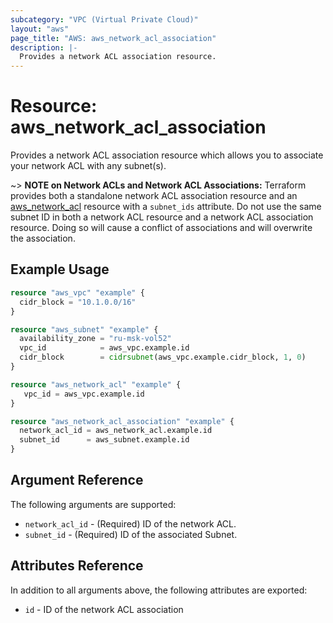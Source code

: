 ```yaml
---
subcategory: "VPC (Virtual Private Cloud)"
layout: "aws"
page_title: "AWS: aws_network_acl_association"
description: |-
  Provides a network ACL association resource.
---
```


# Resource: aws_network_acl_association

Provides a network ACL association resource which allows you to associate your network ACL with any subnet(s).

~> **NOTE on Network ACLs and Network ACL Associations:** Terraform provides both a standalone network ACL association resource
and an [aws_network_acl][tf-network-acl] resource with a `subnet_ids` attribute. Do not use the same subnet ID in both a network ACL
resource and a network ACL association resource. Doing so will cause a conflict of associations and will overwrite the association.

## Example Usage

```terraform
resource "aws_vpc" "example" {
  cidr_block = "10.1.0.0/16"
}

resource "aws_subnet" "example" {
  availability_zone = "ru-msk-vol52"
  vpc_id            = aws_vpc.example.id
  cidr_block        = cidrsubnet(aws_vpc.example.cidr_block, 1, 0)
}

resource "aws_network_acl" "example" {
   vpc_id = aws_vpc.example.id
}

resource "aws_network_acl_association" "example" {
  network_acl_id = aws_network_acl.example.id
  subnet_id      = aws_subnet.example.id
}
```

## Argument Reference

The following arguments are supported:

* `network_acl_id` - (Required) ID of the network ACL.
* `subnet_id` - (Required) ID of the associated Subnet.

## Attributes Reference

In addition to all arguments above, the following attributes are exported:

* `id` - ID of the network ACL association

[tf-network-acl]: network_acl.html
